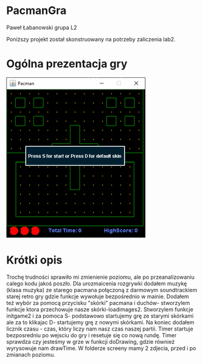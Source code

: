 # PacmanGra

Paweł Łabanowski grupa L2

Poniższy projekt  został skonstruowany na potrzeby zaliczenia lab2.
# Ogólna prezentacja gry
![PacmanGra](pacmangra.PNG)
# Krótki opis
Trochę trudności sprawiło mi zmienienie poziomu, ale po przeanalizowaniu calego kodu jakoś poszło.
Dla urozmaicenia rozgrywki dodałem muzykę (klasa muzyka) ze starego pacmana połączoną z darmowym soundtrackiem starej retro gry gdzie funkcje wywołuje bezpośrednio w mainie.
Dodałem też wybór za pomocą przycisku "skórki" pacmana i duchów- stworzylem funkcje ktora przechowuje nasze skórki-loadimages2. Stworzylem funkcje initgame2 i za pomoca S- podstawowo startujemy grę ze starymi skórkami ale za to klikajac D- startujemy grę z nowymi skórkami. Na koniec dodałem licznik czasu - czas, który liczy nam nasz czas naszej partii. Timer startuje bezposredniu po wejsciu do gry i resetuje się co nową rundę. Timer sprawdza czy jesteśmy w grze w funkcji doDrawing, gdzie również wyrysowuje nam drawTime. W folderze screeny mamy 2 zdjecia, przed i po zmianach poziomu.
